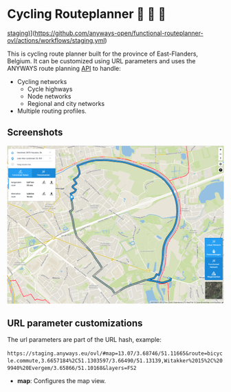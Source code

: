 # Cycling Routeplanner :bicyclist: :bicyclist: :bicyclist:

[staging)](https://github.com/anyways-open/functional-routeplanner-ovl/actions/workflows/staging.yml/badge.svg)](https://github.com/anyways-open/functional-routeplanner-ovl/actions/workflows/staging.yml)  

This is cycling route planner built for the province of East-Flanders, Belgium. It can be customized using URL parameters and uses the ANYWAYS route planning [API](https://docs.anyways.eu/routing-api/) to handle:

- Cycling networks
  - Cycle highways
  - Node networks
  - Regional and city networks
- Multiple routing profiles.

## Screenshots

<img src="https://github.com/anyways-open/functional-routeplanner-ovl/raw/develop/docs/screenshots/screenshot01.png" width="600"/>

## URL parameter customizations

The url parameters are part of the URL hash, example:

`https://staging.anyways.eu/ovl/#map=13.07/3.68746/51.11665&route=bicycle.commute,3.6657184%2C51.1303597/3.66490/51.13139,Witakker%2015%2C%209940%20Evergem/3.65866/51.10168&layers=FS2`

- __map__: Configures the map view.